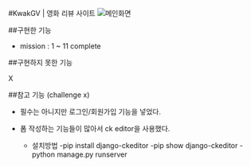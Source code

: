 #KwakGV
| 영화 리뷰 사이트
![메인화면](https://i.ibb.co/Xtc0Pfj/2023-07-15-2-08-42.png "KwakGV")

##구현한 기능

- mission : 1 ~ 11 complete

##구현하지 못한 기능

X

##참고 기능 (challenge x)

- 필수는 아니지만 로그인/회원가입 기능을 넣었다.
- 폼 작성하는 기능들이 많아서 ck editor을 사용했다.

  - 설치방법
    -pip install django-ckeditor
    -pip show django-ckeditor
    -python manage.py runserver

